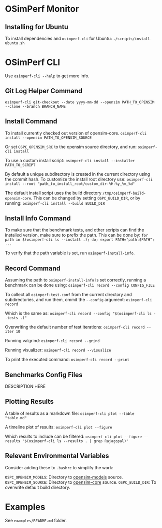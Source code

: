 # OSimPerf Monitor

## Installing for Ubuntu

To install dependencies and `osimperf-cli` for Ubuntu:
`./scripts/install-ubuntu.sh` 

# OSimPerf CLI

Use `osimperf-cli --help` to get more info.

## Git Log Helper Command

`osimperf-cli git-checkout --date yyyy-mm-dd --opensim PATH_TO_OPENSIM --clone --branch BRANCH_NAME`

## Install Command

To install currently checked out version of opensim-core.
`osimperf-cli install --opensim PATH_TO_OPENSIM_SOURCE`

Or set `OSPC_OPENSIM_SRC` to the opensim source directory, and run:
`osimperf-cli install`

To use a custom install script:
`osimperf-cli install --installer PATH_TO_SCRIPT`

By default a unique subdirectory is created in the current directory using the commit hash.
To customize the install root directory use:
`osimperf-cli install --root "path_to_install_root/custom_dir-%H-%y_%m_%d"`

The default install script uses the build directory `/tmp/osimperf-build-opensim-core`.
This can be changed by setting `OSPC_BUILD_DIR`, or by running:
`osimperf-cli install --build BUILD_DIR`

## Install Info Command

To make sure that the benchmark tests, and other scripts can find the installed version, make sure to prefix the path.
This can be done by:
`for path in $(osimperf-cli ls --install .); do; export PATH="path:$PATH"; ...`

To verify that the path variable is set, run `osimperf-install-info`.

## Record Command

Assuming the path to `osimperf-install-info` is set correctly, running a benchmark can be done using:
`osimperf-cli record --config CONFIG_FILE`

To collect all `osimperf-test.conf` from the current directory and subdirectories, and run them, ommit the `--config` argument:
`osimperf-cli record`

Which is the same as:
`osimperf-cli record --config "$(osimperf-cli ls --tests .)"`

Overwriting the default number of test iterations:
`osimperf-cli record --iter 10`

Running valgrind:
`osimperf-cli record --grind`

Running visualizer:
`osimperf-cli record --visualize`

To print the executed command:
`osimperf-cli record --print`

## Benchmarks Config Files

DESCRIPTION HERE

## Plotting Results

A table of results as a markdown file:
`osimperf-cli plot --table "table.md"`

A timeline plot of results:
`osimperf-cli plot --figure`

Which results to include can be filtered:
`osimperf-cli plot --figure --results "$(osimperf-cli ls --results . | grep Rajagopal)"`

## Relevant Environmental Variables

Consider adding these to `.bashrc` to simplify the work:

`OSPC_OPENSIM_MODELS`: Directory to [opensim-models]() source.
`OSPC_OPENSIM_SOURCE`: Directory to [opensim-core]() source.
`OSPC_BUILD_DIR`: To overwrite default build directory.

# Examples

See `examples/README.md` folder.
